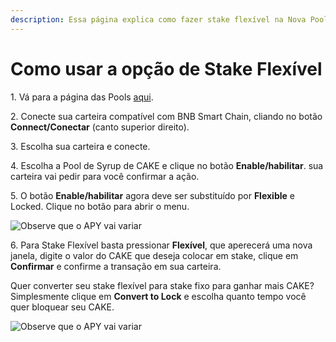 ```yaml
---
description: Essa página explica como fazer stake flexível na Nova Pool de Syrup de CAKE
---
```


# Como usar a opção de Stake Flexível

1\. Vá para a página das Pools [aqui](https://pancakeswap.finance/pools).

2\. Conecte sua carteira compatível com BNB Smart Chain, cliando no botão **Connect/Conectar** (canto superior direito).

3\. Escolha sua carteira e conecte.

4\. Escolha a Pool de Syrup de CAKE e clique no botão **Enable/habilitar**. sua carteira vai pedir para você confirmar a ação.

5\. O botão **Enable/habilitar** agora deve ser substituído por **Flexible** e Locked. Clique no botão para abrir o menu.

![Observe que o APY vai variar](https://1397868517-files.gitbook.io/\~/files/v0/b/gitbook-x-prod.appspot.com/o/spaces%2F-MHREX7DHcljbY5IkjgJ-1972196547%2Fuploads%2Fgit-blob-e2ac77c73d7cb07ddb1592a2ceaadae75f1e1fcf%2Fcake-pool-enabled1-small.png?alt=media)

6\. Para Stake Flexível basta pressionar **Flexível**, que aperecerá uma nova janela, digite o valor do CAKE que deseja colocar em stake, clique em **Confirmar** e confirme a transação em sua carteira.

Quer converter seu stake flexível para stake fixo para ganhar mais CAKE? Simplesmente clique em **Convert to Lock** e escolha quanto tempo você quer bloquear seu CAKE.

![Observe que o APY vai variar](https://1397868517-files.gitbook.io/\~/files/v0/b/gitbook-x-prod.appspot.com/o/spaces%2F-MHREX7DHcljbY5IkjgJ-1972196547%2Fuploads%2Fgit-blob-058150892e6fd4578733f533b85033090f4c4d5c%2Fcake-pool-flex-convert.png?alt=media)
